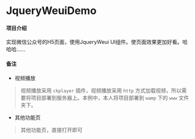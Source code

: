 # JqueryWeuiDemo

#### 项目介绍
实现微信公众号的H5页面，使用JqueryWeui UI组件。使页面效果更加好看。哈哈哈......


#### 备注

- 视频播放

> 视频播放采用 `ckplayer` 插件，视频播放采用 `http` 方式加载视频，所以需要将项目部署到服务器上。本例中，本人将项目部署到 `wamp` 下的 `www` 文件夹下。

- 其他功能页

> 其他功能页，直接打开即可


